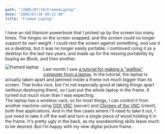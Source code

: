 ```yaml
---
path: "/2005/07/10/FramedLaptop" 
date: "2005/07/10 09:12:48" 
title: "Framed Laptop" 
---
```

I have an old titanium powerbook that I picked up by the screen too many times.  The hinges on the screen snapped, and the screen could no longer support its own weight.  I could rest the screen against something, and use it as a desktop, but it was no longer easily portable. I continued using it as a desktop for the last two years, and made up for the missing portability by buying an iBook, and then another.<br><img src="http://typewriting.org/image/article/content/framed_laptop.jpg" alt="framed laptop" style="float: left; margin: 10px 15px 10px 0;"/><br>Last month I saw <a href="http://www.grynx.com/index.php/projects/laptop-on-the-wall-walltop/">a tutorial for making a "walltop" computer from a laptop</a>. In the tutorial, the laptop is actually taken apart and jammed inside a frame not much bigger than its screen. That looks nice, but I'm not especially good at taking things apart (without destroying them), so I just put the whole laptop in the frame.  It turned out much nicer than I was expecting.<br>The laptop has a wireless card, so for most things, I can control it from another machine using <a href="http://www.redstonesoftware.com/vnc.html">OSX VNC</a> (server) and <a href="http://sourceforge.net/projects/cotvnc/">Chicken of the VNC</a> (client), both free applications. And in the few cases where I'll need to take it out, I just need to take it off the wall and turn a single piece of wood holding it in the frame. It's pretty ugly in the back, as my woodworking skills leave much to be desired. But I'm happy with my new digital picture frame.<br><div class="clear"></div>
